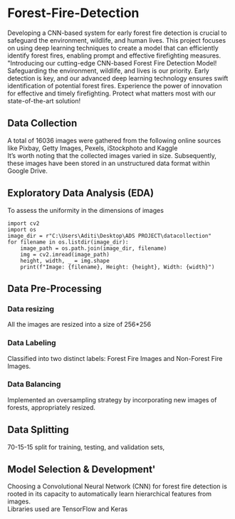 # Forest-Fire-Detection
Developing a CNN-based system for early forest fire detection is crucial to safeguard the environment, wildlife, and human lives. This project focuses on using deep learning techniques to create a model that can efficiently identify forest fires, enabling prompt and effective firefighting measures.
"Introducing our cutting-edge CNN-based Forest Fire Detection Model! Safeguarding the environment, wildlife, and lives is our priority. Early detection is key, and our advanced deep learning technology ensures swift identification of potential forest fires. Experience the power of innovation for effective and timely firefighting. Protect what matters most with our state-of-the-art solution!

## Data Collection
A total of 16036 images were gathered from the following online sources like Pixbay, Getty Images, Pexels, iStockphoto and Kaggle \
It’s worth noting that the collected images varied in size. Subsequently, these images have been
stored in an unstructured data format within Google Drive.

## Exploratory Data Analysis (EDA)
To assess the uniformity in the dimensions of images 
~~~
import cv2
import os
image_dir = r"C:\Users\Aditi\Desktop\ADS PROJECT\datacollection"
for filename in os.listdir(image_dir):
    image_path = os.path.join(image_dir, filename)
    img = cv2.imread(image_path)
    height, width, _ = img.shape
    print(f"Image: {filename}, Height: {height}, Width: {width}")

~~~

## Data Pre-Processing
### Data resizing
All the images are resized into a size of 256*256

### Data Labeling
Classified into two distinct labels: Forest Fire Images and Non-Forest Fire Images.

### Data Balancing
Implemented an oversampling strategy by incorporating new images of forests,
appropriately resized. 

## Data Splitting
70-15-15 split for training, testing, and validation sets,

## Model Selection & Development'
Choosing a Convolutional Neural Network (CNN) for forest fire detection is rooted in its capacity
to automatically learn hierarchical features from images. \
Libraries used are TensorFlow and Keras
